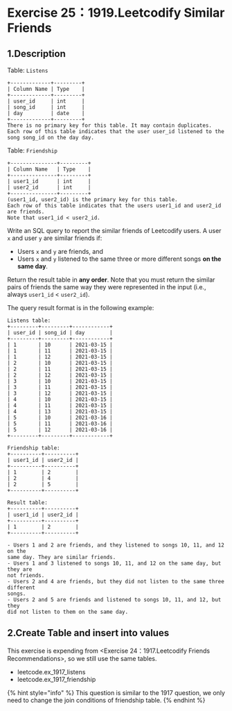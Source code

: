 # Exercise 25：1919.Leetcodify Similar Friends

## 1.Description

Table: `Listens`

```
+-------------+---------+
| Column Name | Type    |
+-------------+---------+
| user_id     | int     |
| song_id     | int     |
| day         | date    |
+-------------+---------+
There is no primary key for this table. It may contain duplicates.
Each row of this table indicates that the user user_id listened to the song song_id on the day day.
```

Table: `Friendship`

```
+---------------+---------+
| Column Name   | Type    |
+---------------+---------+
| user1_id      | int     |
| user2_id      | int     |
+---------------+---------+
(user1_id, user2_id) is the primary key for this table.
Each row of this table indicates that the users user1_id and user2_id are friends.
Note that user1_id < user2_id.
```

Write an SQL query to report the similar friends of Leetcodify users. A user `x` and user `y` are similar friends if:

* Users `x` and `y` are friends, and
* Users `x` and `y` listened to the same three or more different songs **on the same day**.

Return the result table in **any order**. Note that you must return the similar pairs of friends the same way they were represented in the input (i.e., always `user1_id` < `user2_id`).

The query result format is in the following example:

```
Listens table:
+---------+---------+------------+
| user_id | song_id | day        |
+---------+---------+------------+
| 1       | 10      | 2021-03-15 |
| 1       | 11      | 2021-03-15 |
| 1       | 12      | 2021-03-15 |
| 2       | 10      | 2021-03-15 |
| 2       | 11      | 2021-03-15 |
| 2       | 12      | 2021-03-15 |
| 3       | 10      | 2021-03-15 |
| 3       | 11      | 2021-03-15 |
| 3       | 12      | 2021-03-15 |
| 4       | 10      | 2021-03-15 |
| 4       | 11      | 2021-03-15 |
| 4       | 13      | 2021-03-15 |
| 5       | 10      | 2021-03-16 |
| 5       | 11      | 2021-03-16 |
| 5       | 12      | 2021-03-16 |
+---------+---------+------------+

Friendship table:
+----------+----------+
| user1_id | user2_id |
+----------+----------+
| 1        | 2        |
| 2        | 4        |
| 2        | 5        |
+----------+----------+

Result table:
+----------+----------+
| user1_id | user2_id |
+----------+----------+
| 1        | 2        |
+----------+----------+

- Users 1 and 2 are friends, and they listened to songs 10, 11, and 12 on the 
same day. They are similar friends.
- Users 1 and 3 listened to songs 10, 11, and 12 on the same day, but they are
not friends.
- Users 2 and 4 are friends, but they did not listen to the same three different 
songs.
- Users 2 and 5 are friends and listened to songs 10, 11, and 12, but they
did not listen to them on the same day.

```

## 2.Create Table and insert into values

This exercise is expending from \<Exercise 24：1917.Leetcodify Friends Recommendations>, so we still use the same tables.

* leetcode.ex\_1917\_listens
* leetcode.ex\_1917\_friendship

{% hint style="info" %}
This question is similar to the 1917 question, we only need to change the join conditions of friendship table.
{% endhint %}
